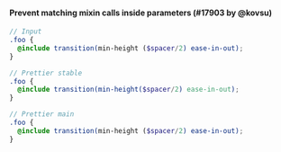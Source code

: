 #### Prevent matching mixin calls inside parameters (#17903 by @kovsu)

<!-- prettier-ignore -->
```scss
// Input
.foo {
  @include transition(min-height ($spacer/2) ease-in-out);
}

// Prettier stable
.foo {
  @include transition(min-height($spacer/2) ease-in-out);
}

// Prettier main
.foo {
  @include transition(min-height ($spacer/2) ease-in-out);
}
```
